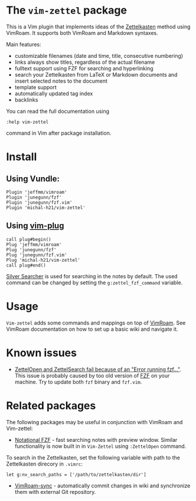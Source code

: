 # The `vim-zettel` package

This is a Vim plugin that implements ideas of the
[Zettelkasten](https://zettelkasten.de/) method using VimRoam. 
It supports both VimRoam and Markdown syntaxes.

Main features:

- customizable filenames (date and time, title, consecutive numbering)
- links always show titles, regardless of the actual filename
- fulltext support using FZF for searching and hyperlinking
- search your Zettelkasten from LaTeX or Markdown documents and insert selected notes to the document
- template support 
- automatically updated tag index
- backlinks

You can read the full documentation using

    :help vim-zettel

command in Vim after package installation.

# Install

## Using Vundle:


    Plugin 'jeffmm/vimroam'
    Plugin 'junegunn/fzf'
    Plugin 'junegunn/fzf.vim'
    Plugin 'michal-h21/vim-zettel'
    

## Using [vim-plug](https://github.com/junegunn/vim-plug)

    call plug#begin()
    Plug 'jeffmm/vimroam'
    Plug 'junegunn/fzf'
    Plug 'junegunn/fzf.vim'
    Plug 'michal-h21/vim-zettel'
    call plug#end()

[Silver Searcher](https://github.com/ggreer/the_silver_searcher) is used for searching in the notes by default. 
The used command can be changed by setting the `g:zettel_fzf_command` variable.

# Usage

`Vim-zettel` adds some commands and mappings on top of
[VimRoam](http://vimroam.github.io/). See VimRoam documentation on how to set up a
basic wiki and navigate it.

# Known issues

- [ZettelOpen and ZettelSearch fail because of an "Error running fzf..."](https://github.com/michal-h21/vim-zettel/issues/58). 
  This issue is probably caused by too old version of
  [FZF](https://github.com/junegunn/fzf) on your machine. Try to update both
  `fzf` binary and `fzf.vim`.

# Related packages

The following packages may be useful in conjunction with VimRoam and Vim-zettel:

- [Notational FZF](https://github.com/alok/notational-fzf-vim) - fast searching
  notes with preview window. Similar functionality is now built in in
  `Vim-Zettel` using `:ZettelOpen` command.

To search in the Zettelkasten, set the following variable with path to the Zettelkasten direcory in `.vimrc`:

    let g:nv_search_paths = ['/path/to/zettelkasten/dir']

- [VimRoam-sync](https://github.com/michal-h21/vimroam-sync) - automatically commit changes in wiki and synchronize them with external Git repository.
